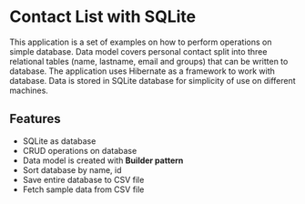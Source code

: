 # Contact List with SQLite

This application is a set of examples on how to perform operations on simple database. Data model covers personal contact split into three relational tables (name, lastname, email and groups) that can be written to database. The application uses Hibernate as a framework to work with database. Data is stored in SQLite database for simplicity of use on different machines.

## Features

* SQLite as database
* CRUD operations on database
* Data model is created with **Builder pattern**
* Sort database by name, id
* Save entire database to CSV file
* Fetch sample data from CSV file